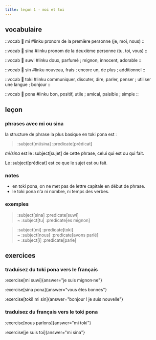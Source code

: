 ```yaml
---
title: leçon 1 - moi et toi 
---
```


## vocabulaire

::vocab
󱤴 mi
#linku
pronom de la première personne (je, moi, nous)
::

::vocab
󱥞 sina
#linku
pronom de la deuxième personne (tu, toi, vous)
::

::vocab
󱥦 suwi
#linku
doux, parfumé ; mignon, innocent, adorable
::

::vocab
󱥝 sin
#linku
nouveau, frais ; encore un, de plus ; additionnel
::

::vocab
󱥬 toki
#linku
communiquer, discuter, dire, parler, penser ; utiliser une langue ; bonjour
::

::vocab
󱥔 pona
#linku
bon, positif, utile ; amical, paisible ; simple
::

## leçon
### phrases avec mi ou sina

la structure de phrase la plus basique en toki pona est :

> :subject[mi/sina] :predicate[prédicat] 

*mi/sina* est le :subject[sujet] de cette phrase, celui qui est ou qui fait.

Le :subject[prédicat] est ce que le sujet est ou fait. 

### notes
- en toki pona, on ne met pas de lettre capitale en début de phrase.
- le toki pona n'a ni nombre, ni temps des verbes.

### exemples
> :subject[sina] :predicate[suwi] \
> ~ :subject[tu] :predicate[es mignon]

> :subject[mi] :predicate[toki] \
> ~ :subject[nous] :predicate[avons parlé] \
> ~ :subject[i] :predicate[parle]

## exercices
### traduisez du toki pona vers le français

:exercise[mi suwi]{answer="je suis mignon·ne"}

:exercise[sina pona]{answer="vous êtes bonnes"}

:exercise[toki! mi sin]{answer="bonjour ! je suis nouvelle"}

### traduisez du français vers le toki pona
:exercise[nous parlons]{answer="mi toki"}

:exercise[je suis toi]{answer="mi sina"}